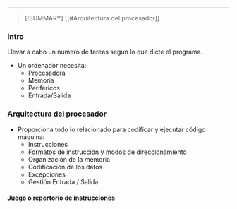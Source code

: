 ----

>[!SUMMARY]
>[[#Arquitectura del procesador]]
>


### Intro

Llevar a cabo un numero de tareas segun lo que dicte el programa. 
* Un ordenador necesita: 
	* Procesadora 
	* Memoria
	* Periféricos
	* Entrada/Salida

### Arquitectura del procesador

* Proporciona todo lo relacionado para codificar y ejecutar código máquina:
	* Instrucciones
	* Formatos de instrucción y modos de direccionamiento
	* Organización de la memoria
	* Codificación de los datos
	* Excepciones
	* Gestión Entrada / Salida

#### Juego o repertorio de instrucciones
